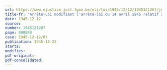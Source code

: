 ```yaml
---
url: https://www.ejustice.just.fgov.be/eli/loi/1945/12/12/1945121207/justel
title-fr: "Arrêté-Loi modifiant l'arrêté-loi du 14 avril 1945 relatif à l'octroi de prêts à faible intérêt aux ouvriers mineurs, en vue de l'achat ou de la construction d'une habitation"
date: 1945-12-12
source:
number: 1945121207
page: 888888
case: 1945-12-12/07
publication: 1945-12-23
starts:
modifies:
pdf-original:
pdf-consolidated:
---
```


